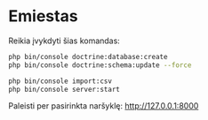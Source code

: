 Emiestas
========================

Reikia įvykdyti šias komandas:

```sh
php bin/console doctrine:database:create
php bin/console doctrine:schema:update --force
```
```sh
php bin/console import:csv
php bin/console server:start
```

Paleisti per pasirinkta naršyklę: http://127.0.0.1:8000
